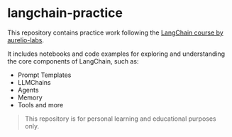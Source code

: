 # langchain-practice

This repository contains practice work following the [LangChain course by aurelio-labs](https://github.com/aurelio-labs/langchain-course#).

It includes notebooks and code examples for exploring and understanding the core components of LangChain, such as:

- Prompt Templates
- LLMChains
- Agents
- Memory
- Tools and more

> This repository is for personal learning and educational purposes only.
